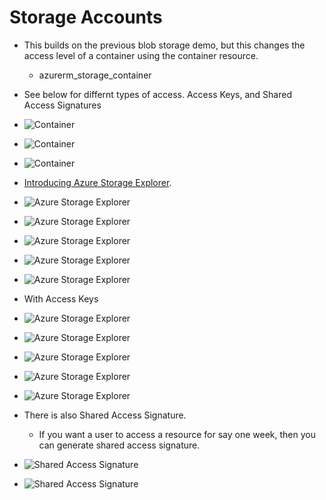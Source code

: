 # Storage Accounts

- This builds on the previous blob storage demo, but this changes the access level of a container using the container resource.
  - azurerm_storage_container

- See below for differnt types of access. Access Keys, and Shared Access Signatures

- ![Container](./images/3ContainersAccess1.jpg)

- ![Container](./images/3ContainersAccess2.jpg)

- ![Container](./images/3ContainersAccess3.jpg)

- [Introducing Azure Storage Explorer](https://azure.microsoft.com/en-us/products/storage/storage-explorer/).

- ![Azure Storage Explorer](./images/4MsAzureStorageExplorer1.jpg)

- ![Azure Storage Explorer](./images/4MsAzureStorageExplorer2.jpg)

- ![Azure Storage Explorer](./images/4MsAzureStorageExplorer3.jpg)

- ![Azure Storage Explorer](./images/4MsAzureStorageExplorer4.jpg)

- ![Azure Storage Explorer](./images/4MsAzureStorageExplorer5.jpg)

- With Access Keys

- ![Azure Storage Explorer](./images/5MsAzureStorageExplorerAccessWithKeys1.jpg)

- ![Azure Storage Explorer](./images/5MsAzureStorageExplorerAccessWithKeys2.jpg)

- ![Azure Storage Explorer](./images/5MsAzureStorageExplorerAccessWithKeys3.jpg)

- ![Azure Storage Explorer](./images/5MsAzureStorageExplorerAccessWithKeys4.jpg)

- ![Azure Storage Explorer](./images/5MsAzureStorageExplorerAccessWithKeys5.jpg)

- There is also Shared Access Signature.
  - If you want a user to access a resource for say one week, then you can generate shared access signature.
  
- ![Shared Access Signature](./images/6SharedAccessSignature1.jpg)

- ![Shared Access Signature](./images/6SharedAccessSignature2.jpg)

